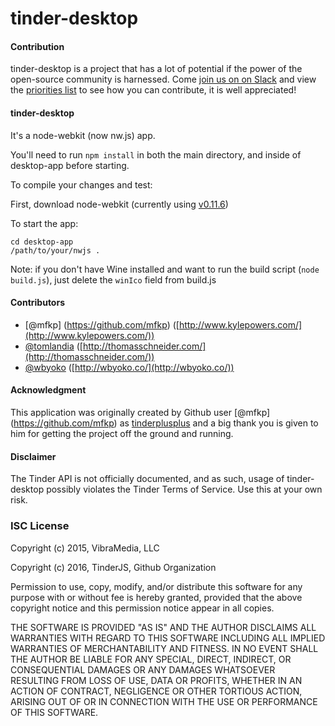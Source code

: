 tinder-desktop
========

#### Contribution ####

tinder-desktop is a project that has a lot of potential if the power of the open-source community is harnessed. Come [join us on on Slack](http://tinderjs.com) and view the [priorities list](https://github.com/tinderjs/tinder-desktop/wiki/Development-Priorities) to see how you can contribute, it is well appreciated!

#### tinder-desktop ####

It's a node-webkit (now nw.js) app.

You'll need to run `npm install` in both the main directory, and inside of desktop-app before starting.

To compile your changes and test:

First, download node-webkit (currently using [v0.11.6](https://github.com/nwjs/nw.js/wiki/Downloads-of-old-versions#v0116-jan-21-2015))

To start the app:

```
cd desktop-app
/path/to/your/nwjs .
```

Note: if you don't have Wine installed and want to run the build script (`node build.js`), just delete the `winIco` field from build.js

#### Contributors ####

- [@mfkp] (https://github.com/mfkp) ([http://www.kylepowers.com/](http://www.kylepowers.com/))
- [@tomlandia](https://github.com/tomlandia) ([http://thomasschneider.com/](http://thomasschneider.com/))
- [@wbyoko](https://github.com/wbyoko) ([http://wbyoko.co/](http://wbyoko.co/))

#### Acknowledgment ####

This application was originally created by Github user [@mfkp] (https://github.com/mfkp) as [tinderplusplus](https://github.com/mfkp/tinderplusplus) and a big thank you is given to him for getting the project off the ground and running.

#### Disclaimer ####

The Tinder API is not officially documented, and as such, usage of tinder-desktop possibly violates the Tinder Terms of Service. Use this at your own risk.

### ISC License ###

Copyright (c) 2015, VibraMedia, LLC

Copyright (c) 2016, TinderJS, Github Organization

Permission to use, copy, modify, and/or distribute this software for any purpose with or without fee is hereby granted, provided that the above copyright notice and this permission notice appear in all copies.

THE SOFTWARE IS PROVIDED "AS IS" AND THE AUTHOR DISCLAIMS ALL WARRANTIES WITH REGARD TO THIS SOFTWARE INCLUDING ALL IMPLIED WARRANTIES OF MERCHANTABILITY AND FITNESS. IN NO EVENT SHALL THE AUTHOR BE LIABLE FOR ANY SPECIAL, DIRECT, INDIRECT, OR CONSEQUENTIAL DAMAGES OR ANY DAMAGES WHATSOEVER RESULTING FROM LOSS OF USE, DATA OR PROFITS, WHETHER IN AN ACTION OF CONTRACT, NEGLIGENCE OR OTHER TORTIOUS ACTION, ARISING OUT OF OR IN CONNECTION WITH THE USE OR PERFORMANCE OF THIS SOFTWARE.

